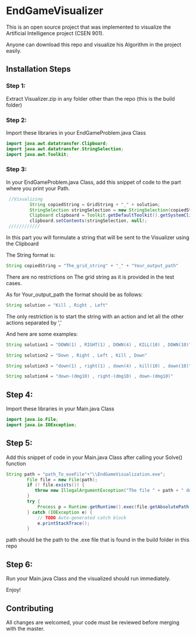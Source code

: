 # EndGameVisualizer

This is an open source project that was implemented to visualize the Artificial Intelligence project (CSEN 901).

Anyone can download this repo and visualize his Algorithm in the project easily.

 
## Installation Steps

### Step 1:
Extract Visualizer.zip in any folder other than the repo (this is the build folder)

### Step 2:

Import these libraries in your EndGameProblem.java Class

```java
import java.awt.datatransfer.Clipboard;
import java.awt.datatransfer.StringSelection;
import java.awt.Toolkit;
```


### Step 3:
In your EndGameProblem.java Class, add this snippet of code to the part where you print your Path.

```java
 //Visualizing
    	 String copiedString = GridString + "_" + solution;
    	 StringSelection stringSelection = new StringSelection(copiedString);
    	 Clipboard clipboard = Toolkit.getDefaultToolkit().getSystemClipboard();
    	 clipboard.setContents(stringSelection, null);
 ////////////
```

In this part you will formulate a string that will be sent to the Visualizer using the Clipboard

The String format is:
```java
String copiedString = "The_grid_string" + "_" + "Your_output_path"
```

There are no restrictions on The grid string as it is provided in the test cases.

As for Your_output_path the format should be as follows:

```java
String solution = "Kill , Right , Left"
```

The only restriction is to start the string with an action and let all the other actions separated by ',' 

And here are some examples:
```java
String solution1 = "DOWN(1) , RIGHT(1) , DOWN(4) , KILL(10) , DOWN(10)"

String solution2 = "Down , Right , Left , Kill , Down"

String solution3 = "down(1) , right(1) , down(4) , kill(10) , down(10)"

String solution4 = "down-(dmg10) , right-(dmg10) , down-(dmg10)"
```



## Step 4:
Import these libraries in your Main.java Class 
```java
import java.io.File;
import java.io.IOException;

```

## Step 5:
Add this snippet of code in your Main.java Class after calling your Solve() function
```java
String path = "path_To_exeFile"+"\\EndGameVisualization.exe";
		File file = new File(path);
		if (! file.exists()) {
		   throw new IllegalArgumentException("The file " + path + " does not exist");
		}
		try {
			Process p = Runtime.getRuntime().exec(file.getAbsolutePath());
		} catch (IOException e) {
			// TODO Auto-generated catch block
			e.printStackTrace();
		}
```
path should be the path to the .exe file that is found in the build folder in this repo 


## Step 6: 
Run your Main.java Class and the visualized should run immediately.

Enjoy! 
## Contributing
All changes are welcomed, your code must be reviewed before merging with the master.
